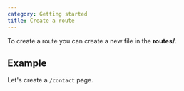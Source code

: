 ```yaml
---
category: Getting started
title: Create a route
---
```


To create a route you can create a new file in the **routes/**.

## Example

Let's create a `/contact` page.
